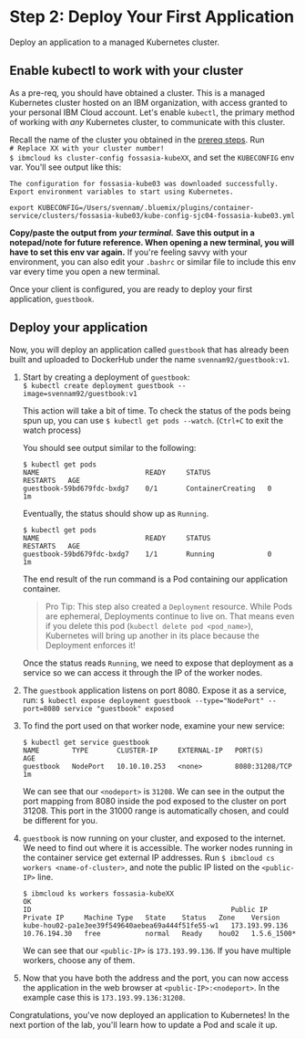 # Step 2: Deploy Your First Application

Deploy an application to a managed Kubernetes cluster.

## Enable kubectl to work with your cluster

As a pre-req, you should have obtained a cluster. This is a managed Kubernetes cluster hosted on an IBM organization, with access granted to your personal IBM Cloud account. Let's enable `kubectl`, the primary method of working with _any_ Kubernetes cluster, to communicate with this cluster.

Recall the name of the cluster you obtained in the [prereq steps](./#step-4-get-a-kubernetes-cluster). Run   
`# Replace XX with your cluster number!`  
`$ ibmcloud ks cluster-config fossasia-kubeXX`, and set the `KUBECONFIG` env var. You'll see output like this:

```text
The configuration for fossasia-kube03 was downloaded successfully.
Export environment variables to start using Kubernetes.

export KUBECONFIG=/Users/svennam/.bluemix/plugins/container-service/clusters/fossasia-kube03/kube-config-sjc04-fossasia-kube03.yml
```

**Copy/paste the output from** _**your terminal.**_ **Save this output in a notepad/note for future reference. When opening a new terminal, you will have to set this env var again.** If you're feeling savvy with your environment, you can also edit your `.bashrc` or similar file to include this env var every time you open a new terminal.

Once your client is configured, you are ready to deploy your first application, `guestbook`.

## Deploy your application

Now, you will deploy an application called `guestbook` that has already been built and uploaded to DockerHub under the name `svennam92/guestbook:v1`.

1. Start by creating a deployment of `guestbook`:  
   `$ kubectl create deployment guestbook --image=svennam92/guestbook:v1`

   This action will take a bit of time. To check the status of the pods being spun up, you can use `$ kubectl get pods --watch`. \(`Ctrl+C` to exit the watch process\)

   You should see output similar to the following:

   ```text
   $ kubectl get pods
   NAME                          READY     STATUS              RESTARTS   AGE
   guestbook-59bd679fdc-bxdg7    0/1       ContainerCreating   0          1m
   ```

   Eventually, the status should show up as `Running`.

   ```text
   $ kubectl get pods
   NAME                          READY     STATUS              RESTARTS   AGE
   guestbook-59bd679fdc-bxdg7    1/1       Running             0          1m
   ```

   The end result of the run command is a Pod containing our application container.   


   > Pro Tip: This step also created a `Deployment` resource. While Pods are ephemeral, Deployments continue to live on. That means even if you delete this pod \(`kubectl delete pod <pod_name>`\), Kubernetes will bring up another in its place because the Deployment enforces it!

   Once the status reads `Running`, we need to expose that deployment as a service so we can access it through the IP of the worker nodes. 

2. The `guestbook` application listens on port 8080. Expose it as a service, run: `$ kubectl expose deployment guestbook --type="NodePort" --port=8080 service "guestbook" exposed`
3. To find the port used on that worker node, examine your new service:

   ```text
   $ kubectl get service guestbook
   NAME        TYPE       CLUSTER-IP     EXTERNAL-IP   PORT(S)          AGE
   guestbook   NodePort   10.10.10.253   <none>        8080:31208/TCP   1m
   ```

   We can see that our `<nodeport>` is `31208`. We can see in the output the port mapping from 8080 inside the pod exposed to the cluster on port 31208. This port in the 31000 range is automatically chosen, and could be different for you.

4. `guestbook` is now running on your cluster, and exposed to the internet. We need to find out where it is accessible. The worker nodes running in the container service get external IP addresses. Run `$ ibmcloud cs workers <name-of-cluster>`, and note the public IP listed on the `<public-IP>` line.

   ```text
   $ ibmcloud ks workers fossasia-kubeXX
   OK
   ID                                                 Public IP        Private IP     Machine Type   State    Status   Zone    Version  
   kube-hou02-pa1e3ee39f549640aebea69a444f51fe55-w1   173.193.99.136   10.76.194.30   free           normal   Ready    hou02   1.5.6_1500*
   ```

   We can see that our `<public-IP>` is `173.193.99.136`. If you have multiple workers, choose any of them.

5. Now that you have both the address and the port, you can now access the application in the web browser at `<public-IP>:<nodeport>`. In the example case this is `173.193.99.136:31208`.

Congratulations, you've now deployed an application to Kubernetes! In the next portion of the lab, you'll learn how to update a Pod and scale it up.

